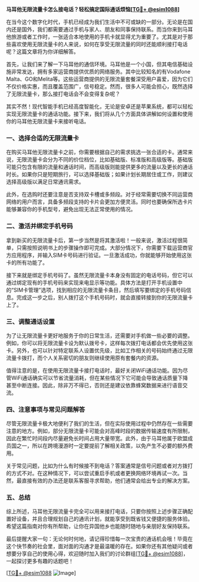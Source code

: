 **马耳他无限流量卡怎么接电话？轻松搞定国际通话烦恼[[TG💪+ @esim1088](https://t.me/s/esim1088)]**

在当今这个数字化时代，手机已经成为我们生活中不可或缺的一部分。无论是在国内还是国外，我们都需要通过手机与家人、朋友和同事保持联系。而当你来到马耳他旅游或者工作时，一张适合本地使用的手机卡就显得尤为重要了。尤其是对于那些喜欢使用无限流量卡的人来说，如何在享受无限流量的同时还能顺利接打电话呢？这篇文章将为你详细解答。

首先，让我们来了解一下马耳他的通信环境。马耳他是一个小国，但其电信基础设施非常发达，拥有多家运营商提供优质的网络服务。其中比较知名的有Vodafone Malta、GO和Melita等。这些运营商提供的无限流量套餐深受用户喜爱，因为它们不仅价格实惠，而且覆盖范围广，信号稳定。然而，很多人可能会担心，既然选择了无限流量卡，那么接打电话会不会变得复杂呢？

其实不然！现代智能手机已经高度智能化，无论是安卓还是苹果系统，都可以轻松实现无限流量卡的通话功能。接下来，我们将从几个方面具体讲解如何设置和使用你的马耳他无限流量卡来接听电话。

### **一、选择合适的无限流量卡**

在购买马耳他无限流量卡之前，你需要根据自己的需求挑选一张合适的卡。通常来说，无限流量卡会分为不同的价位档位，比如基础版、标准版和高级版等。基础版可能只包含有限的流量和通话时间，而高级版则能提供更多的流量以及更长的通话时长。如果你只是短期旅行，可以选择基础版；如果计划长期居住或工作，则建议选择高级版以满足日常通讯需求。

此外，在选购时还要注意是否支持双卡槽或多频段。对于经常需要切换不同运营商网络的用户而言，具备多频段支持的卡片会更加方便灵活。同时也要确保所选卡片能够兼容你的手机型号，避免出现无法正常使用的情况。

### **二、激活并绑定手机号码**

拿到新买的无限流量卡后，第一步当然是将其激活啦！一般来说，激活过程很简单，只需按照说明书上的步骤操作即可完成。大部分情况下，你需要下载运营商官方应用程序，并输入SIM卡号码进行验证。一旦激活成功，你就能够开始使用这张卡的所有功能了。

接下来就是绑定手机号码了。虽然无限流量卡本身没有固定的电话号码，但它可以通过绑定现有的手机号码来实现来电显示等功能。具体方法是打开手机设置中的“SIM卡管理”选项，找到相应的无限流量卡条目，然后填写要绑定的手机号码信息。完成这一步之后，别人拨打这个手机号码时，就会直接转接到你的无限流量卡上了。

### **三、调整通话设置**

为了让无限流量卡更好地服务于你的日常生活，还需要对手机做一些必要的调整。例如，你可以将无限流量卡设为默认拨号卡，这样每次拨打电话都会优先使用这张卡。另外，也可以针对特定联系人设置优先级，比如工作相关的号码始终通过无限流量卡拨打，而个人关系密切的朋友则继续使用原有套餐内的资源。

值得注意的是，在使用无限流量卡接打电话时，最好关闭WiFi通话功能。因为尽管WiFi通话确实可以节省流量消耗，但在某些情况下它可能会导致通话质量下降甚至中断连接。因此，除非万不得已，否则还是建议依靠蜂窝数据来进行语音交流。

### **四、注意事项与常见问题解答**

尽管无限流量卡极大地便利了我们的生活，但在实际使用过程中仍然存在一些需要注意的地方。例如，部分无限流量卡可能会对高峰时段的数据传输速度有所限制，因此在繁忙时间段内尽量避免长时间占用大量带宽。此外，由于马耳他属于欧盟成员国之一，所以在跨境漫游时一定要提前了解相关政策，以免产生不必要的额外费用。

关于常见问题，比如为什么有时候接不到电话？答案通常是信号问题或者对方拨打的方式不对。在这种情况下，可以尝试重启手机或者更换网络环境再试一次。当然，最直接有效的办法还是联系客服寻求帮助，他们通常会给出专业的解决方案。

### **五、总结**

综上所述，马耳他无限流量卡完全可以用来接打电话，只要你按照上述步骤正确配置好设备，并且合理规划自己的通讯计划，就能享受到既省钱又便捷的服务体验。希望这篇指南对你有所帮助，让你在异国他乡也能随时随地与亲朋好友保持联系。

最后提醒大家一句：无论何时何地，请记得珍惜每一次宝贵的通话机会哦！毕竟在这个快节奏的社会里，面对面的沟通才是最温暖的存在。如果你还有其他疑问或者想要分享自己的使用心得，欢迎随时加入我们的讨论群组[[TG💪+ @esim1088](https://t.me/s/esim1088)]，一起探讨更多有趣的话题吧！

[[TG💪+ @esim1088](https://t.me/s/esim1088) ![Image](https://i.postimg.cc/4NQfJmqS/Snipaste-2025-05-13-00-14-12.png)]